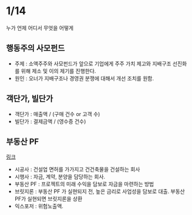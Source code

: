 # 1/14

누가 언제 어디서 무엇을 어떻게 

## 행동주의 사모펀드

* 주제 : 소액주주와 사모펀드가 앞으로 기업에게 주주 가치 제고와 지배구조 선진화를 위해 제소 및 이의 제기를 진행한다.
* 원인 : 오너가 지배구조나 경영권 분쟁에 대해서 개선 조치를 원함.

## 객단가, 빌단가

* 객단가 : 매출액 / (구매 건수 or 고객 수)
* 빌단가 : 결제금액 / (영수증 건수)

## 부동산 PF 
[링크](https://brunch.co.kr/@hausplanner-cm/215)

* 시공사 : 건설업 면허를 가가지고 건건축물을 건설하는 회사
* 시행사 : 자금, 계약, 분양을 담당하는 회사.
* 부동산 PF : 프로젝트의 미래 수익을 담보로 자금을 마련하는 방법
* 브릿지론 : 부동산 PF 가 실현되지 전, 높은 금리로 사업성을 담보로 대출. 부동산 PF가 실현되면 브릿지론을 상환
* 익스포저 : 위험노출액.


